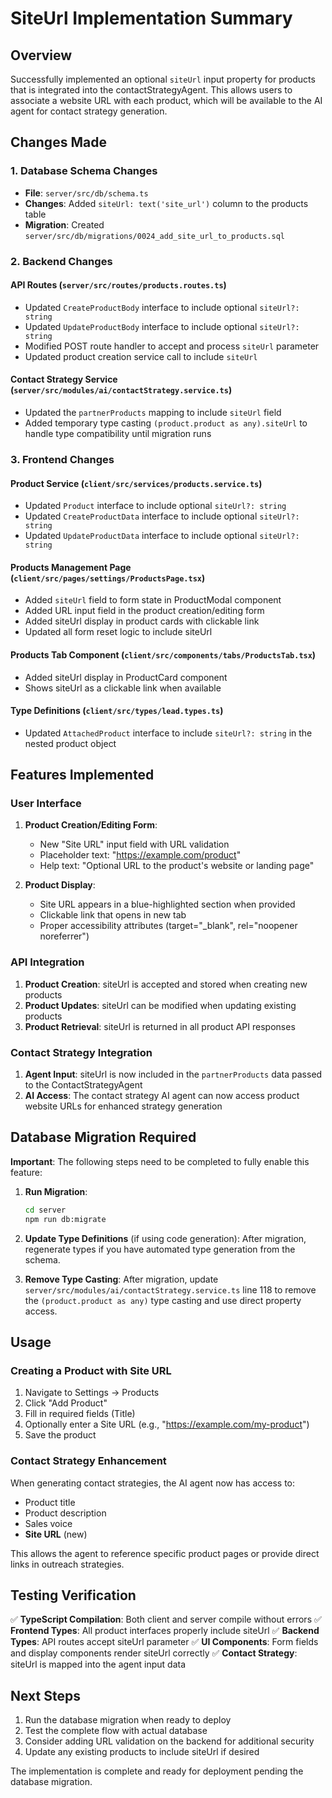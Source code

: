 # SiteUrl Implementation Summary

## Overview
Successfully implemented an optional `siteUrl` input property for products that is integrated into the contactStrategyAgent. This allows users to associate a website URL with each product, which will be available to the AI agent for contact strategy generation.

## Changes Made

### 1. Database Schema Changes
- **File**: `server/src/db/schema.ts`
- **Changes**: Added `siteUrl: text('site_url')` column to the products table
- **Migration**: Created `server/src/db/migrations/0024_add_site_url_to_products.sql`

### 2. Backend Changes

#### API Routes (`server/src/routes/products.routes.ts`)
- Updated `CreateProductBody` interface to include optional `siteUrl?: string`
- Updated `UpdateProductBody` interface to include optional `siteUrl?: string`
- Modified POST route handler to accept and process `siteUrl` parameter
- Updated product creation service call to include `siteUrl`

#### Contact Strategy Service (`server/src/modules/ai/contactStrategy.service.ts`)
- Updated the `partnerProducts` mapping to include `siteUrl` field
- Added temporary type casting `(product.product as any).siteUrl` to handle type compatibility until migration runs

### 3. Frontend Changes

#### Product Service (`client/src/services/products.service.ts`)
- Updated `Product` interface to include optional `siteUrl?: string`
- Updated `CreateProductData` interface to include optional `siteUrl?: string`
- Updated `UpdateProductData` interface to include optional `siteUrl?: string`

#### Products Management Page (`client/src/pages/settings/ProductsPage.tsx`)
- Added `siteUrl` field to form state in ProductModal component
- Added URL input field in the product creation/editing form
- Added siteUrl display in product cards with clickable link
- Updated all form reset logic to include siteUrl

#### Products Tab Component (`client/src/components/tabs/ProductsTab.tsx`)
- Added siteUrl display in ProductCard component
- Shows siteUrl as a clickable link when available

#### Type Definitions (`client/src/types/lead.types.ts`)
- Updated `AttachedProduct` interface to include `siteUrl?: string` in the nested product object

## Features Implemented

### User Interface
1. **Product Creation/Editing Form**:
   - New "Site URL" input field with URL validation
   - Placeholder text: "https://example.com/product"
   - Help text: "Optional URL to the product's website or landing page"

2. **Product Display**:
   - Site URL appears in a blue-highlighted section when provided
   - Clickable link that opens in new tab
   - Proper accessibility attributes (target="_blank", rel="noopener noreferrer")

### API Integration
1. **Product Creation**: siteUrl is accepted and stored when creating new products
2. **Product Updates**: siteUrl can be modified when updating existing products
3. **Product Retrieval**: siteUrl is returned in all product API responses

### Contact Strategy Integration
1. **Agent Input**: siteUrl is now included in the `partnerProducts` data passed to the ContactStrategyAgent
2. **AI Access**: The contact strategy AI agent can now access product website URLs for enhanced strategy generation

## Database Migration Required

**Important**: The following steps need to be completed to fully enable this feature:

1. **Run Migration**:
   ```bash
   cd server
   npm run db:migrate
   ```
   
2. **Update Type Definitions** (if using code generation):
   After migration, regenerate types if you have automated type generation from the schema.

3. **Remove Type Casting**:
   After migration, update `server/src/modules/ai/contactStrategy.service.ts` line 118 to remove the `(product.product as any)` type casting and use direct property access.

## Usage

### Creating a Product with Site URL
1. Navigate to Settings → Products
2. Click "Add Product"
3. Fill in required fields (Title)
4. Optionally enter a Site URL (e.g., "https://example.com/my-product")
5. Save the product

### Contact Strategy Enhancement
When generating contact strategies, the AI agent now has access to:
- Product title
- Product description  
- Sales voice
- **Site URL** (new)

This allows the agent to reference specific product pages or provide direct links in outreach strategies.

## Testing Verification

✅ **TypeScript Compilation**: Both client and server compile without errors
✅ **Frontend Types**: All product interfaces properly include siteUrl
✅ **Backend Types**: API routes accept siteUrl parameter
✅ **UI Components**: Form fields and display components render siteUrl correctly
✅ **Contact Strategy**: siteUrl is mapped into the agent input data

## Next Steps

1. Run the database migration when ready to deploy
2. Test the complete flow with actual database
3. Consider adding URL validation on the backend for additional security
4. Update any existing products to include siteUrl if desired

The implementation is complete and ready for deployment pending the database migration.